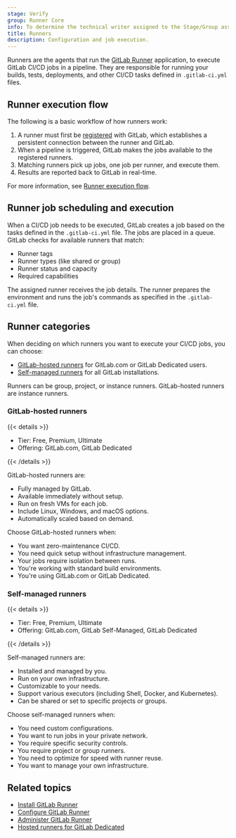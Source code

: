 ```yaml
---
stage: Verify
group: Runner Core
info: To determine the technical writer assigned to the Stage/Group associated with this page, see https://handbook.gitlab.com/handbook/product/ux/technical-writing/#assignments
title: Runners
description: Configuration and job execution.
---
```


Runners are the agents that run the [GitLab Runner](https://docs.gitlab.com/runner/) application, to execute GitLab CI/CD jobs in a pipeline.
They are responsible for running your builds, tests, deployments, and other CI/CD tasks defined in `.gitlab-ci.yml` files.

## Runner execution flow

The following is a basic workflow of how runners work:

1. A runner must first be [registered](https://docs.gitlab.com/runner/register/) with GitLab,
   which establishes a persistent connection between the runner and GitLab.
1. When a pipeline is triggered, GitLab makes the jobs available to the registered runners.
1. Matching runners pick up jobs, one job per runner, and execute them.
1. Results are reported back to GitLab in real-time.

For more information, see [Runner execution flow](https://docs.gitlab.com/runner/#runner-execution-flow).

## Runner job scheduling and execution

When a CI/CD job needs to be executed, GitLab creates a job based on the tasks defined in the `.gitlab-ci.yml` file.
The jobs are placed in a queue. GitLab checks for available runners that match:

- Runner tags
- Runner types (like shared or group)
- Runner status and capacity
- Required capabilities

The assigned runner receives the job details. The runner prepares the environment and runs the job's commands as specified in the `.gitlab-ci.yml` file.

## Runner categories

When deciding on which runners you want to execute your CI/CD jobs, you can choose:

- [GitLab-hosted runners](hosted_runners/_index.md) for GitLab.com or GitLab Dedicated users.
- [Self-managed runners](https://docs.gitlab.com/runner/) for all GitLab installations.

Runners can be group, project, or instance runners. GitLab-hosted runners are instance runners.

### GitLab-hosted runners

{{< details >}}

- Tier: Free, Premium, Ultimate
- Offering: GitLab.com, GitLab Dedicated

{{< /details >}}

GitLab-hosted runners are:

- Fully managed by GitLab.
- Available immediately without setup.
- Run on fresh VMs for each job.
- Include Linux, Windows, and macOS options.
- Automatically scaled based on demand.

Choose GitLab-hosted runners when:

- You want zero-maintenance CI/CD.
- You need quick setup without infrastructure management.
- Your jobs require isolation between runs.
- You're working with standard build environments.
- You're using GitLab.com or GitLab Dedicated.

### Self-managed runners

{{< details >}}

- Tier: Free, Premium, Ultimate
- Offering: GitLab.com, GitLab Self-Managed, GitLab Dedicated

{{< /details >}}

Self-managed runners are:

- Installed and managed by you.
- Run on your own infrastructure.
- Customizable to your needs.
- Support various executors (including Shell, Docker, and Kubernetes).
- Can be shared or set to specific projects or groups.

Choose self-managed runners when:

- You need custom configurations.
- You want to run jobs in your private network.
- You require specific security controls.
- You require project or group runners.
- You need to optimize for speed with runner reuse.
- You want to manage your own infrastructure.

## Related topics

- [Install GitLab Runner](https://docs.gitlab.com/runner/install/)
- [Configure GitLab Runner](https://docs.gitlab.com/runner/configuration/)
- [Administer GitLab Runner](https://docs.gitlab.com/runner/)
- [Hosted runners for GitLab Dedicated](../../administration/dedicated/hosted_runners.md)
